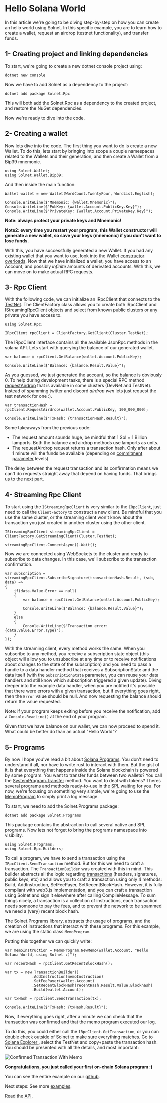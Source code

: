# Hello Solana World

In this article we're going to be diving step-by-step on how you can create an hello world using Solnet. In this specific example, you are to learn how to create a wallet, request an airdrop (testnet functionality), and transfer funds.

## 1- Creating project and linking dependencies

To start, we're going to create a new dotnet console project using:

```
dotnet new console
```

Now we have to add Solnet as a dependency to the project:

```
dotnet add package Solnet.Rpc
```

This will both add the Solnet.Rpc as a dependency to the created project, and restore the NuGet dependencies.

Now we're ready to dive into the code.

## 2- Creating a wallet

Now lets dive into the code. The first thing you want to do is create a new Wallet.
To do this, lets start by bringing into scope a couple namespaces related to the Wallets and their generation, and then create a Wallet from a Bip39 mnemonic.

```
using Solnet.Wallet;
using Solnet.Wallet.Bip39;
```

And then inside the main function:

```
Wallet wallet = new Wallet(WordCount.TwentyFour, WordList.English);

Console.WriteLine($"Mnemonic: {wallet.Mnemonic}");
Console.WriteLine($"PubKey: {wallet.Account.PublicKey.Key}");
Console.WriteLine($"PrivateKey: {wallet.Account.PrivateKey.Key}");
```

<strong>Note: always protect your private keys and Mnemonic!</strong>

<strong>Note2: every time you restart your program, this Wallet constructor will generate a new wallet, so save your keys (mnemonic) if you don't want to lose funds.</strong>

With this, you have successfully generated a new Wallet. If you had any existing wallet that you want to use, look into the Wallet [constructor overloads](../api/Solnet.Wallet.Wallet.yml).
Now that we have initialized a wallet, you have access to an Account, and possibly _infinite_ amounts of derivated accounts. With this, we can move on to make actual RPC requests.

## 3- Rpc Client

With the following code, we can initialize an <c>IRpcClient</c> that connects to the [TestNet](https://docs.solana.com/clusters). The ClientFactory class allows you to create both IRpcClient and IStreamingRpcClient objects and select from known public clusters or any private you have access to.

```
using Solnet.Rpc;
```
```
IRpcClient rpcClient = ClientFactory.GetClient(Cluster.TestNet);
```

The IRpcClient interface contains all the available JsonRpc methods in the solana API. Lets start with querying the balance of our generated wallet.

```
var balance = rpcClient.GetBalance(wallet.Account.PublicKey);

Console.WriteLine($"Balance: {balance.Result.Value}");
```

As you guessed, we just generated the account, so the balance is obviously 0.
To help during development tasks, there is a special RPC method [requestAirdrop](https://docs.solana.com/developing/clients/jsonrpc-api#requestairdrop) that is available in some clusters (DevNet and TestNet). Instead of spamming twitter and discord <i>airdrop wen</i> lets just request the test network for one :).

```
var transactionHash = rpcClient.RequestAirdrop(wallet.Account.PublicKey, 100_000_000);

Console.WriteLine($"TxHash: {transactionHash.Result}");
```

Some takeaways from the previous code:
- The request amount sounds huge, be mindful that 1 Sol = 1 Billion lamports. Both the balance and airdrop methods use lamports as units.
- The requestAirdrop request returns a transaction hash. Only after about 1 minute will the funds be available (depending on [commitment parameter](https://docs.solana.com/developing/clients/jsonrpc-api#configuring-state-commitment) levels)

The delay between the request transaction and its confirmation means we can't do requests straight away that depend on having funds. That brings us to the next part.

## 4- Streaming Rpc Client

To start using the `IStreamingRpcClient` is very similar to the `IRpcClient`, just need to call the `ClientFactory` to construct a new client. Be mindful that you use the same cluster, or the streaming client won't know about the transaction you just created in another cluster using the other client.

```
IStreamingRpcClient streamingRpcClient = ClientFactory.GetStreamingClient(Cluster.TestNet);

streamingRpcClient.ConnectAsync().Wait();
```

Now we are connected using WebSockets to the cluster and ready to subscribe to data changes. In this case, we'll subscribe to the transaction confirmation.

```
var subscription = streamingRpcClient.SubscribeSignature(transactionHash.Result, (sub, data) =>
{
    if(data.Value.Error == null)
    {
        var balance = rpcClient.GetBalance(wallet.Account.PublicKey);

        Console.WriteLine($"Balance: {balance.Result.Value}");
    }
    else
    {
        Console.WriteLine($"Transaction error: {data.Value.Error.Type}");
    }
});
```

With the streaming client, every method works the same. When you subscribe to any method, you receive a subscription state object (this object will allow you to unsubscribe at any time or to receive notifications about changes to the state of the subscription) and you need to pass a handle to a data handler method that receives a SubscriptionState and the data itself (with the `SubscriptionState` parameter, you can reuse your data handlers and still know which subscription triggered a given update).
Diving deeper into the example data handler, when you are notified it's possible that there were errors with a given transaction, but if everything goes right, then the `Error` value should be null. And now requesting the balance should return the value requested.

Note: if your program keeps exiting before you receive the notification, add a `Console.ReadLine()` at the end of your program.

Given that we have balance on our wallet, we can now proceed to spend it. What could be better do than an actual "Hello World"? 

## 5- Programs

By now I hope you've read a bit about [Solana Programs](https://docs.solana.com/developing/on-chain-programs/overview). You don't need to understand it all, nor have to write rust to interact with them. But the gist of it, is that everything that happens inside the Solana blockchain is powered by some program. You want to transfer funds between two wallets? You call the [SystemProgram.Transfer](https://docs.rs/solana-sdk/1.7.3/solana_sdk/system_instruction/enum.SystemInstruction.html#variant.Transfer) method. You want to deal with tokens? Theres several programs and methods ready-to-use in the [SPL](https://spl.solana.com/token) waiting for you. For now, we're focusing on something very simple, we're going to use the [MemoProgram](https://spl.solana.com/memo) to simply print a log message.

To start, we need to add the Solnet.Programs package:

```
dotnet add package Solnet.Programs
```

This package contains the abstraction to call several native and SPL programs. Now lets not forget to bring the programs namespace into visibility.

```
using Solnet.Programs;
using Solnet.Rpc.Builders;
```

To call a program, we have to send a transaction using the `IRpcClient.SendTransaction` method. But for this we need to craft a transaction. The `TransactionBuilder` was created with this in mind. This builder abstracts all the logic regarding [transactions](https://docs.solana.com/developing/programming-model/transactions) (headers, signatures, public keys, etc) and allows you to craft a transaction using only 4 methods: Build, AddInstruction, SetFeePayer, SetRecentBlockHash. However, it is fully compliant with web3.js implementation, and you can craft a transaction using Solnet and sign it elsewhere after calling CompileMessage.
To sum things nicely, a transaction is a collection of instructions, each transaction needs someone to pay the fees, and to prevent the network to be spammed we need a (very) recent block hash.

The Solnet.Programs library, abstracts the usage of programs, and the creation of instructions that interact with these programs. For this example, we are using the static class `MemoProgram`.

Putting this together we can quickly write:

```
var memoInstruction = MemoProgram.NewMemo(wallet.Account, "Hello Solana World, using Solnet :)");

var recentHash = rpcClient.GetRecentBlockHash();

var tx = new TransactionBuilder()
            .AddInstruction(memoInstruction)
            .SetFeePayer(wallet.Account)
            .SetRecentBlockHash(recentHash.Result.Value.Blockhash)
            .Build(wallet.Account);

var txHash = rpcClient.SendTransaction(tx);

Console.WriteLine($"TxHash: {txHash.Result}");
```

Now, if everything goes right, after a minute we can check that the transaction was confirmed and that the memo program executed our log.

To do this, you could either call the `IRpcClient.GetTransaction`, or you can double check outside of Solnet to make sure everything matches. Go to [Solana Explorer ](https://explorer.solana.com), select the TestNet and copy+paste the transaction hash.
You should be presented with all the details, and most important:

![Confirmed Transaction With Memo](imgs/memo.png)

<strong>Congratulations, you just called your first on-chain Solana program :)</strong>

You can see the entire example on our [github](https://github.com/bmresearch/Solnet/blob/master/src/Solnet.Examples/HelloWorldExample.cs).

Next steps:
See more [examples](https://github.com/bmresearch/Solnet/blob/master/src/Solnet.Examples/).

Read the [API](../api/Solnet.Wallet.yml).
